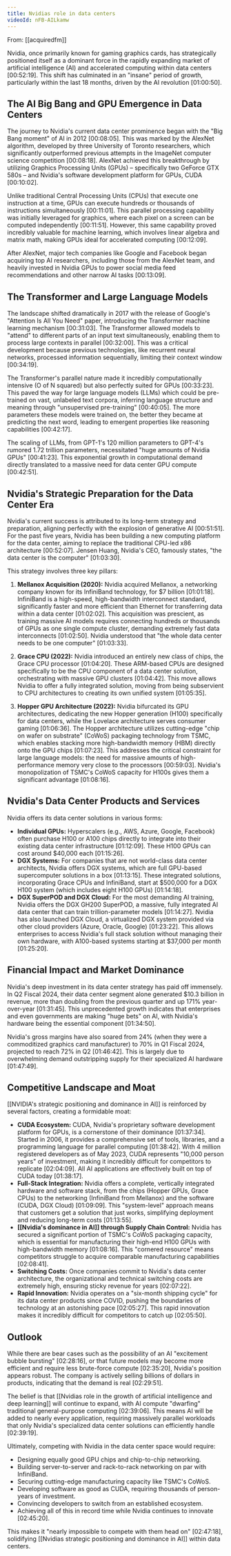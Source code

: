 ```yaml
---
title: Nvidias role in data centers
videoId: nFB-AILkamw
---
```


From: [[acquiredfm]] <br/> 

Nvidia, once primarily known for gaming graphics cards, has strategically positioned itself as a dominant force in the rapidly expanding market of artificial intelligence (AI) and accelerated computing within data centers <a class="yt-timestamp" data-t="00:52:19">[00:52:19]</a>. This shift has culminated in an "insane" period of growth, particularly within the last 18 months, driven by the AI revolution <a class="yt-timestamp" data-t="01:00:50">[01:00:50]</a>.

## The AI Big Bang and GPU Emergence in Data Centers
The journey to Nvidia's current data center prominence began with the "Big Bang moment" of AI in 2012 <a class="yt-timestamp" data-t="00:08:05">[00:08:05]</a>. This was marked by the AlexNet algorithm, developed by three University of Toronto researchers, which significantly outperformed previous attempts in the ImageNet computer science competition <a class="yt-timestamp" data-t="00:08:18">[00:08:18]</a>. AlexNet achieved this breakthrough by utilizing Graphics Processing Units (GPUs) – specifically two GeForce GTX 580s – and Nvidia's software development platform for GPUs, CUDA <a class="yt-timestamp" data-t="00:10:02">[00:10:02]</a>.

Unlike traditional Central Processing Units (CPUs) that execute one instruction at a time, GPUs can execute hundreds or thousands of instructions simultaneously <a class="yt-timestamp" data-t="00:11:01">[00:11:01]</a>. This parallel processing capability was initially leveraged for graphics, where each pixel on a screen can be computed independently <a class="yt-timestamp" data-t="00:11:51">[00:11:51]</a>. However, this same capability proved incredibly valuable for machine learning, which involves linear algebra and matrix math, making GPUs ideal for accelerated computing <a class="yt-timestamp" data-t="00:12:09">[00:12:09]</a>.

After AlexNet, major tech companies like Google and Facebook began acquiring top AI researchers, including those from the AlexNet team, and heavily invested in Nvidia GPUs to power social media feed recommendations and other narrow AI tasks <a class="yt-timestamp" data-t="00:13:09">[00:13:09]</a>.

## The Transformer and Large Language Models
The landscape shifted dramatically in 2017 with the release of Google's "Attention Is All You Need" paper, introducing the Transformer machine learning mechanism <a class="yt-timestamp" data-t="00:31:03">[00:31:03]</a>. The Transformer allowed models to "attend" to different parts of an input text simultaneously, enabling them to process large contexts in parallel <a class="yt-timestamp" data-t="00:32:00">[00:32:00]</a>. This was a critical development because previous technologies, like recurrent neural networks, processed information sequentially, limiting their context window <a class="yt-timestamp" data-t="00:34:19">[00:34:19]</a>.

The Transformer's parallel nature made it incredibly computationally intensive (O of N squared) but also perfectly suited for GPUs <a class="yt-timestamp" data-t="00:33:23">[00:33:23]</a>. This paved the way for large language models (LLMs) which could be pre-trained on vast, unlabeled text corpora, inferring language structure and meaning through "unsupervised pre-training" <a class="yt-timestamp" data-t="00:40:05">[00:40:05]</a>. The more parameters these models were trained on, the better they became at predicting the next word, leading to emergent properties like reasoning capabilities <a class="yt-timestamp" data-t="00:42:17">[00:42:17]</a>.

The scaling of LLMs, from GPT-1's 120 million parameters to GPT-4's rumored 1.72 trillion parameters, necessitated "huge amounts of Nvidia GPUs" <a class="yt-timestamp" data-t="00:41:23">[00:41:23]</a>. This exponential growth in computational demand directly translated to a massive need for data center GPU compute <a class="yt-timestamp" data-t="00:42:51">[00:42:51]</a>.

## Nvidia's Strategic Preparation for the Data Center Era
Nvidia's current success is attributed to its long-term strategy and preparation, aligning perfectly with the explosion of generative AI <a class="yt-timestamp" data-t="00:51:51">[00:51:51]</a>. For the past five years, Nvidia has been building a new computing platform for the data center, aiming to replace the traditional CPU-led x86 architecture <a class="yt-timestamp" data-t="00:52:07">[00:52:07]</a>. Jensen Huang, Nvidia's CEO, famously states, "the data center is the computer" <a class="yt-timestamp" data-t="01:03:30">[01:03:30]</a>.

This strategy involves three key pillars:

1.  **Mellanox Acquisition (2020):** Nvidia acquired Mellanox, a networking company known for its InfiniBand technology, for $7 billion <a class="yt-timestamp" data-t="01:01:18">[01:01:18]</a>. InfiniBand is a high-speed, high-bandwidth interconnect standard, significantly faster and more efficient than Ethernet for transferring data within a data center <a class="yt-timestamp" data-t="01:02:02">[01:02:02]</a>. This acquisition was prescient, as training massive AI models requires connecting hundreds or thousands of GPUs as one single compute cluster, demanding extremely fast data interconnects <a class="yt-timestamp" data-t="01:02:50">[01:02:50]</a>. Nvidia understood that "the whole data center needs to be one computer" <a class="yt-timestamp" data-t="01:03:33">[01:03:33]</a>.

2.  **Grace CPU (2022):** Nvidia introduced an entirely new class of chips, the Grace CPU processor <a class="yt-timestamp" data-t="01:04:20">[01:04:20]</a>. These ARM-based CPUs are designed specifically to be the CPU component of a data center solution, orchestrating with massive GPU clusters <a class="yt-timestamp" data-t="01:04:42">[01:04:42]</a>. This move allows Nvidia to offer a fully integrated solution, moving from being subservient to CPU architectures to creating its own unified system <a class="yt-timestamp" data-t="01:05:35">[01:05:35]</a>.

3.  **Hopper GPU Architecture (2022):** Nvidia bifurcated its GPU architectures, dedicating the new Hopper generation (H100) specifically for data centers, while the Lovelace architecture serves consumer gaming <a class="yt-timestamp" data-t="01:06:36">[01:06:36]</a>. The Hopper architecture utilizes cutting-edge "chip on wafer on substrate" (CoWoS) packaging technology from TSMC, which enables stacking more high-bandwidth memory (HBM) directly onto the GPU chips <a class="yt-timestamp" data-t="01:07:23">[01:07:23]</a>. This addresses the critical constraint for large language models: the need for massive amounts of high-performance memory very close to the processors <a class="yt-timestamp" data-t="00:59:03">[00:59:03]</a>. Nvidia's monopolization of TSMC's CoWoS capacity for H100s gives them a significant advantage <a class="yt-timestamp" data-t="01:08:16">[01:08:16]</a>.

## Nvidia's Data Center Products and Services
Nvidia offers its data center solutions in various forms:
*   **Individual GPUs:** Hyperscalers (e.g., AWS, Azure, Google, Facebook) often purchase H100 or A100 chips directly to integrate into their existing data center infrastructure <a class="yt-timestamp" data-t="01:12:09">[01:12:09]</a>. These H100 GPUs can cost around $40,000 each <a class="yt-timestamp" data-t="01:15:26">[01:15:26]</a>.
*   **DGX Systems:** For companies that are not world-class data center architects, Nvidia offers DGX systems, which are full GPU-based supercomputer solutions in a box <a class="yt-timestamp" data-t="01:13:15">[01:13:15]</a>. These integrated solutions, incorporating Grace CPUs and InfiniBand, start at $500,000 for a DGX H100 system (which includes eight H100 GPUs) <a class="yt-timestamp" data-t="01:14:18">[01:14:18]</a>.
*   **DGX SuperPOD and DGX Cloud:** For the most demanding AI training, Nvidia offers the DGX GH200 SuperPOD, a massive, fully integrated AI data center that can train trillion-parameter models <a class="yt-timestamp" data-t="01:14:27">[01:14:27]</a>. Nvidia has also launched DGX Cloud, a virtualized DGX system provided via other cloud providers (Azure, Oracle, Google) <a class="yt-timestamp" data-t="01:23:22">[01:23:22]</a>. This allows enterprises to access Nvidia's full stack solution without managing their own hardware, with A100-based systems starting at $37,000 per month <a class="yt-timestamp" data-t="01:25:20">[01:25:20]</a>.

## Financial Impact and Market Dominance
Nvidia's deep investment in its data center strategy has paid off immensely. In Q2 Fiscal 2024, their data center segment alone generated $10.3 billion in revenue, more than doubling from the previous quarter and up 171% year-over-year <a class="yt-timestamp" data-t="01:31:45">[01:31:45]</a>. This unprecedented growth indicates that enterprises and even governments are making "huge bets" on AI, with Nvidia's hardware being the essential component <a class="yt-timestamp" data-t="01:34:50">[01:34:50]</a>.

Nvidia's gross margins have also soared from 24% (when they were a commoditized graphics card manufacturer) to 70% in Q1 Fiscal 2024, projected to reach 72% in Q2 <a class="yt-timestamp" data-t="01:46:42">[01:46:42]</a>. This is largely due to overwhelming demand outstripping supply for their specialized AI hardware <a class="yt-timestamp" data-t="01:47:49">[01:47:49]</a>.

## Competitive Landscape and Moat
[[NVIDIA's strategic positioning and dominance in AI]] is reinforced by several factors, creating a formidable moat:

*   **CUDA Ecosystem:** CUDA, Nvidia's proprietary software development platform for GPUs, is a cornerstone of their dominance <a class="yt-timestamp" data-t="01:37:34">[01:37:34]</a>. Started in 2006, it provides a comprehensive set of tools, libraries, and a programming language for parallel computing <a class="yt-timestamp" data-t="01:38:42">[01:38:42]</a>. With 4 million registered developers as of May 2023, CUDA represents "10,000 person years" of investment, making it incredibly difficult for competitors to replicate <a class="yt-timestamp" data-t="02:04:09">[02:04:09]</a>. All AI applications are effectively built on top of CUDA today <a class="yt-timestamp" data-t="01:38:17">[01:38:17]</a>.
*   **Full-Stack Integration:** Nvidia offers a complete, vertically integrated hardware and software stack, from the chips (Hopper GPUs, Grace CPUs) to the networking (InfiniBand from Mellanox) and the software (CUDA, DGX Cloud) <a class="yt-timestamp" data-t="01:09:09">[01:09:09]</a>. This "system-level" approach means that customers get a solution that just works, simplifying deployment and reducing long-term costs <a class="yt-timestamp" data-t="01:13:55">[01:13:55]</a>.
*   **[[Nvidia's dominance in AI]] through Supply Chain Control:** Nvidia has secured a significant portion of TSMC's CoWoS packaging capacity, which is essential for manufacturing their high-end H100 GPUs with high-bandwidth memory <a class="yt-timestamp" data-t="01:08:16">[01:08:16]</a>. This "cornered resource" means competitors struggle to acquire comparable manufacturing capabilities <a class="yt-timestamp" data-t="02:08:41">[02:08:41]</a>.
*   **Switching Costs:** Once companies commit to Nvidia's data center architecture, the organizational and technical switching costs are extremely high, ensuring sticky revenue for years <a class="yt-timestamp" data-t="02:07:22">[02:07:22]</a>.
*   **Rapid Innovation:** Nvidia operates on a "six-month shipping cycle" for its data center products since COVID, pushing the boundaries of technology at an astonishing pace <a class="yt-timestamp" data-t="02:05:27">[02:05:27]</a>. This rapid innovation makes it incredibly difficult for competitors to catch up <a class="yt-timestamp" data-t="02:05:50">[02:05:50]</a>.

## Outlook
While there are bear cases such as the possibility of an AI "excitement bubble bursting" <a class="yt-timestamp" data-t="02:28:16">[02:28:16]</a>, or that future models may become more efficient and require less brute-force compute <a class="yt-timestamp" data-t="02:35:20">[02:35:20]</a>, Nvidia's position appears robust. The company is actively selling billions of dollars in products, indicating that the demand is real <a class="yt-timestamp" data-t="02:29:51">[02:29:51]</a>.

The belief is that [[Nvidias role in the growth of artificial intelligence and deep learning]] will continue to expand, with AI compute "dwarfing" traditional general-purpose computing <a class="yt-timestamp" data-t="02:39:06">[02:39:06]</a>. This means AI will be added to nearly every application, requiring massively parallel workloads that only Nvidia's specialized data center solutions can efficiently handle <a class="yt-timestamp" data-t="02:39:19">[02:39:19]</a>.

Ultimately, competing with Nvidia in the data center space would require:
*   Designing equally good GPU chips and chip-to-chip networking.
*   Building server-to-server and rack-to-rack networking on par with InfiniBand.
*   Securing cutting-edge manufacturing capacity like TSMC's CoWoS.
*   Developing software as good as CUDA, requiring thousands of person-years of investment.
*   Convincing developers to switch from an established ecosystem.
*   Achieving all of this in record time while Nvidia continues to innovate <a class="yt-timestamp" data-t="02:45:20">[02:45:20]</a>.

This makes it "nearly impossible to compete with them head on" <a class="yt-timestamp" data-t="02:47:18">[02:47:18]</a>, solidifying [[Nvidias strategic positioning and dominance in AI]] within data centers.